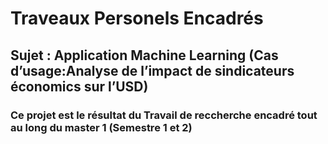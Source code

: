 # Traveaux Personels Encadrés
## Sujet : Application Machine Learning (Cas d’usage:Analyse de l’impact de sindicateurs économics sur l’USD)
### Ce projet est le résultat du Travail de reccherche encadré tout au long du master 1 (Semestre 1 et 2)

